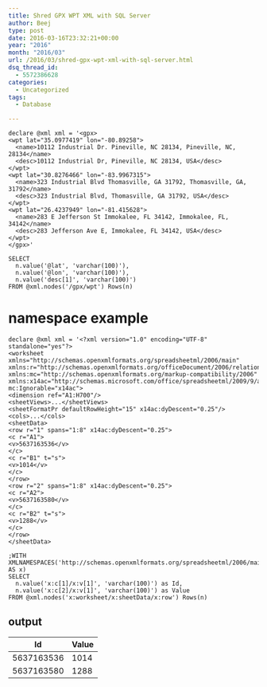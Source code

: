 ```yaml
---
title: Shred GPX WPT XML with SQL Server
author: Beej
type: post
date: 2016-03-16T23:32:21+00:00
year: "2016"
month: "2016/03"
url: /2016/03/shred-gpx-wpt-xml-with-sql-server.html
dsq_thread_id:
  - 5572386628
categories:
  - Uncategorized
tags:
  - Database

---
```

    declare @xml xml = '<gpx>
    <wpt lat="35.0977419" lon="-80.89258">
      <name>10112 Industrial Dr. Pineville, NC 28134, Pineville, NC, 28134</name>
      <desc>10112 Industrial Dr, Pineville, NC 28134, USA</desc>
    </wpt>
    <wpt lat="30.8276466" lon="-83.9967315">
      <name>323 Industrial Blvd Thomasville, GA 31792, Thomasville, GA, 31792</name>
      <desc>323 Industrial Blvd, Thomasville, GA 31792, USA</desc>
    </wpt>
    <wpt lat="26.4237949" lon="-81.415628">
      <name>283 E Jefferson St Immokalee, FL 34142, Immokalee, FL, 34142</name>
      <desc>283 Jefferson Ave E, Immokalee, FL 34142, USA</desc>
    </wpt>
    </gpx>'
    
    SELECT 
      n.value('@lat', 'varchar(100)'),
      n.value('@lon', 'varchar(100)'),
      n.value('desc[1]', 'varchar(100)')
    FROM @xml.nodes('/gpx/wpt') Rows(n)
    

# namespace example

    declare @xml xml = '<?xml version="1.0" encoding="UTF-8" standalone="yes"?>
    <worksheet xmlns="http://schemas.openxmlformats.org/spreadsheetml/2006/main" xmlns:r="http://schemas.openxmlformats.org/officeDocument/2006/relationships" xmlns:mc="http://schemas.openxmlformats.org/markup-compatibility/2006" xmlns:x14ac="http://schemas.microsoft.com/office/spreadsheetml/2009/9/ac" mc:Ignorable="x14ac">
    <dimension ref="A1:H700"/>
    <sheetViews>...</sheetViews>
    <sheetFormatPr defaultRowHeight="15" x14ac:dyDescent="0.25"/>
    <cols>...</cols>
    <sheetData>
    <row r="1" spans="1:8" x14ac:dyDescent="0.25">
    <c r="A1">
    <v>5637163536</v>
    </c>
    <c r="B1" t="s">
    <v>1014</v>
    </c>
    </row>
    <row r="2" spans="1:8" x14ac:dyDescent="0.25">
    <c r="A2">
    <v>5637163580</v>
    </c>
    <c r="B2" t="s">
    <v>1288</v>
    </c>
    </row>
    </sheetData>
    
    ;WITH XMLNAMESPACES('http://schemas.openxmlformats.org/spreadsheetml/2006/main' AS x)
    SELECT 
      n.value('x:c[1]/x:v[1]', 'varchar(100)') as Id,
      n.value('x:c[2]/x:v[1]', 'varchar(100)') as Value
    FROM @xml.nodes('x:worksheet/x:sheetData/x:row') Rows(n)
    

## output

| Id         | Value |
| ---------- | ----- |
| 5637163536 | 1014  |
| 5637163580 | 1288  |